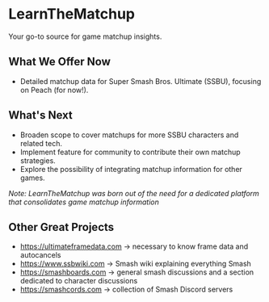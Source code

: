 # LearnTheMatchup

Your go-to source for game matchup insights.

## What We Offer Now

- Detailed matchup data for Super Smash Bros. Ultimate (SSBU), focusing on Peach (for now!).

## What's Next

- Broaden scope to cover matchups for more SSBU characters and related tech.
- Implement feature for community to contribute their own matchup strategies.
- Explore the possibility of integrating matchup information for other games.

*Note: LearnTheMatchup was born out of the need for a dedicated platform that consolidates game matchup information*

## Other Great Projects

- https://ultimateframedata.com -> necessary to know frame data and autocancels
- https://www.ssbwiki.com -> Smash wiki explaining everything Smash
- https://smashboards.com -> general smash discussions and a section dedicated to character discussions
- https://smashcords.com -> collection of Smash Discord servers
